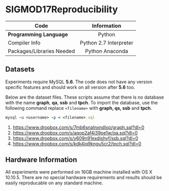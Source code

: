 # SIGMOD17Reproducibility

Code | Information
--- |  :---:
**Programming Language** | Python
Compiler Info | Python 2.7 Interpreter
Packages/Libraries Needed | Python Anaconda

## Datasets

Experiments require MySQL **5.6**. The code does not have any version specific features and should work on all version after **5.6** too.

Below are the dataset files. These scripts assume that there is no database with the name **graph**, **qa**, **ssb** and **tpch**. To import the database, use the following command replace `<filename>` with **graph, qs, ssb** and **tpch**.

```ruby
mysql -u <username> -p < <filename>.sql
```

1. https://www.dropbox.com/s/7mb6snalnxndlxp/graph.sql?dl=0
2. https://www.dropbox.com/s/aqop2af4i39pe1w/qa.sql?dl=0
3. https://www.dropbox.com/s/y609n91exdishyf/ssb.sql?dl=0
4. https://www.dropbox.com/s/kdk4iq9kngu5cr2/tpch.sql?dl=0

## Hardware Information

All experiments were performed on 16GB machine installed with OS X 10.10.5. There are no special hardware requirements and results should be easily reproducable on any standard machine.
